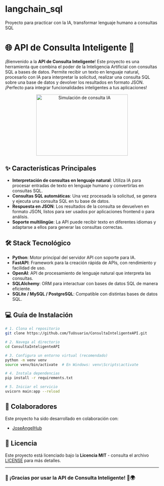 # langchain_sql
 Proyecto para practicar con la IA, transformar lenguaje humano a consultas SQL
# 🌐 **API de Consulta Inteligente** 🧠

¡Bienvenido a la **API de Consulta Inteligente**! Este proyecto es una herramienta que combina el poder de la Inteligencia Artificial con consultas SQL a bases de datos. Permite recibir un texto en lenguaje natural, procesarlo con IA para interpretar la solicitud, realizar una consulta SQL sobre una base de datos y devolver los resultados en formato JSON. ¡Perfecto para integrar funcionalidades inteligentes a tus aplicaciones!

<p align="center">
  <img src="https://media.giphy.com/media/v1.Y2lkPTc5MGI3NjExYzgxcmJ5a3NrbWh3d3ppZjF5Znc0cWszZDA1Zmo3ZWQyZm5saHU2biZlcD12MV9pbnRlcm5hbF9naWZfYnlfaWQmY3Q9Zw/qgQUggAC3Pfv687qPC/giphy.gif" alt="Simulación de consulta IA" width="300" height="200">
</p>

## ✨ **Características Principales**

- **Interpretación de consultas en lenguaje natural**: Utiliza IA para procesar entradas de texto en lenguaje humano y convertirlas en consultas SQL.
- **Consultas SQL automáticas**: Una vez procesada la solicitud, se genera y ejecuta una consulta SQL en tu base de datos.
- **Respuesta en JSON**: Los resultados de la consulta se devuelven en formato JSON, listos para ser usados por aplicaciones frontend o para análisis.
- **Soporte multilingüe**: La API puede recibir texto en diferentes idiomas y adaptarse a ellos para generar las consultas correctas.

## 🛠️ **Stack Tecnológico**

- **Python**: Motor principal del servidor API con soporte para IA.
- **FastAPI**: Framework para la creación rápida de APIs, con rendimiento y facilidad de uso.
- **OpenAI**: API de procesamiento de lenguaje natural que interpreta las consultas.
- **SQLAlchemy**: ORM para interactuar con bases de datos SQL de manera eficiente.
- **SQLite / MySQL / PostgreSQL**: Compatible con distintas bases de datos SQL.


## 💻 **Guía de Instalación**

```bash
# 1. Clona el repositorio
git clone https://github.com/TuUsuario/ConsultaInteligenteAPI.git

# 2. Navega al directorio
cd ConsultaInteligenteAPI

# 3. Configura un entorno virtual (recomendado)
python -m venv venv
source venv/bin/activate  # En Windows: venv\Scripts\activate

# 4. Instala dependencias
pip install -r requirements.txt

# 5. Iniciar el servicio
uvicorn main:app --reload
```
## 🤝 Colaboradores
Este proyecto ha sido desarrollado en colaboración con:

- [JoseAngelHub](https://github.com/JoseAngelHub)

## 📄 **Licencia**

Este proyecto está licenciado bajo la **Licencia MIT** - consulta el archivo [LICENSE](LICENSE) para más detalles.

---

### 🌟 ¡Gracias por usar la API de Consulta Inteligente! 🚀🌍

